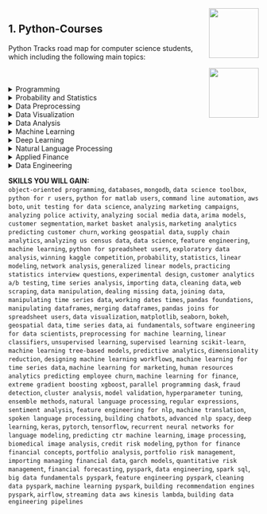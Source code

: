 <img align="right" width="100" height="100" src="https://github.com/cs-MohamedAyman/DataCamp-Tracks/blob/master/organizations-logos/datacamp.jpg">

## 1. Python-Courses
Python Tracks road map for computer science students, which including the following main topics:

<img align="right" width="100" height="100" src="https://github.com/cs-MohamedAyman/DataCamp-Tracks/blob/master/organizations-logos/python.jpg">
<br>
<br>

<details>
	<summary>Programming</summary>
	<table>
	<thead>
		<tr>
			<th width="40%">Course</th>
			<th width="60%">Chapter</th>
			<th>H</th>
			<th>Videos</th>
			<th>Exercises</th>
		</tr>
	</thead>
	<tbody>
			<tr>
				<td rowspan=4 align=center>
<a href="https://learn.datacamp.com/courses/intro-to-python-for-data-science">Introduction to Python</a><br>
				<td align="left">Python Basics</td>
				<td rowspan=4 align="center">4</td>
				<td rowspan=4 align="center">11</td>
				<td rowspan=4 align="center">57</td>
				</td>
			</tr>
			<tr>
				<td align="left">Python Lists</td>
			</tr>
			<tr>
				<td align="left">Functions and Packages</td>
			</tr>
			<tr>
				<td align="left">NumPy</td>
			</tr>
			<tr>
				<td rowspan=5 align=center>
<a href="https://learn.datacamp.com/courses/intermediate-python">Intermediate Python</a><br>
				<td align="left">Matplotlib</td>
				<td rowspan=5 align="center">4</td>
				<td rowspan=5 align="center">18</td>
				<td rowspan=5 align="center">87</td>
				</td>
			</tr>
			<tr>
				<td align="left">Dictionaries & Pandas</td>
			</tr>
			<tr>
				<td align="left">Logic, Control Flow and Filtering</td>
			</tr>
			<tr>
				<td align="left">Loops</td>
			</tr>
			<tr>
				<td align="left">Case Study: Hacker Statistics</td>
			</tr>
			<tr>
				<td rowspan=4 align=center>
<a href="https://learn.datacamp.com/courses/object-oriented-programming-in-python">Object-Oriented Programming in Python</a><br>
				<td align="left">OOP Fundamentals</td>
				<td rowspan=4 align="center">4</td>
				<td rowspan=4 align="center">13</td>
				<td rowspan=4 align="center">44</td>
				</td>
			</tr>
			<tr>
				<td align="left">Inheritance and Polymorphism</td>
			</tr>
			<tr>
				<td align="left">Integrating with Standard Python</td>
			</tr>
			<tr>
				<td align="left">Best Practices of Class Design</td>
			</tr>
			<tr>
				<td rowspan=4 align=center>
<a href="https://learn.datacamp.com/courses/writing-functions-in-python">Writing Functions in Python</a><br>
				<td align="left">Best Practices</td>
				<td rowspan=4 align="center">4</td>
				<td rowspan=4 align="center">15</td>
				<td rowspan=4 align="center">46</td>
				</td>
			</tr>
			<tr>
				<td align="left">Context Managers</td>
			</tr>
			<tr>
				<td align="left">Decorators</td>
			</tr>
			<tr>
				<td align="left">More on Decorators</td>
			</tr>
			<tr>
				<td rowspan=4 align=center>
<a href="https://learn.datacamp.com/courses/working-with-the-class-system-in-python">Working with the Class System in Python</a><br>
				<td align="left">Getting ready for object-oriented programming</td>
				<td rowspan=4 align="center">4</td>
				<td rowspan=4 align="center">14</td>
				<td rowspan=4 align="center">48</td>
				</td>
			</tr>
			<tr>
				<td align="left">Deep dive into classes and objects</td>
			</tr>
			<tr>
				<td align="left">Fancy classes, fancy objects</td>
			</tr>
			<tr>
				<td align="left">Inheritance, polymorphism and composition</td>
			</tr>
			<tr>
				<td rowspan=4 align=center>
<a href="https://learn.datacamp.com/courses/writing-efficient-python-code">Writing Efficient Python Code</a><br>
				<td align="left">Foundations for efficiencies</td>
				<td rowspan=4 align="center">4</td>
				<td rowspan=4 align="center">15</td>
				<td rowspan=4 align="center">53</td>
				</td>
			</tr>
			<tr>
				<td align="left">Timing and profiling code</td>
			</tr>
			<tr>
				<td align="left">Gaining efficiencies</td>
			</tr>
			<tr>
				<td align="left">Basic pandas optimizations</td>
			</tr>
			<tr>
				<td rowspan=4 align=center>
<a href="https://learn.datacamp.com/courses/practicing-coding-interview-questions-in-python">Practicing Coding Interview Questions in Python</a><br>
				<td align="left">Python Data Structures and String Manipulation</td>
				<td rowspan=4 align="center">4</td>
				<td rowspan=4 align="center">16</td>
				<td rowspan=4 align="center">61</td>
				</td>
			</tr>
			<tr>
				<td align="left">Iterable objects and representatives</td>
			</tr>
			<tr>
				<td align="left">Functions and lambda expressions</td>
			</tr>
			<tr>
				<td align="left">Python for scientific computing</td>
			</tr>
			<tr>
				<td rowspan=5 align=center>
<a href="https://learn.datacamp.com/courses/introduction-to-relational-databases-in-python">Introduction to Databases in Python</a><br>
				<td align="left">Basics of Relational Databases</td>
				<td rowspan=5 align="center">4</td>
				<td rowspan=5 align="center">20</td>
				<td rowspan=5 align="center">66</td>
				</td>
			</tr>
			<tr>
				<td align="left">Applying Filtering, Ordering and Grouping to Queries</td>
			</tr>
			<tr>
				<td align="left">Advanced SQLAlchemy Queries</td>
			</tr>
			<tr>
				<td align="left">Creating and Manipulating your own Databases</td>
			</tr>
			<tr>
				<td align="left">Putting it all together</td>
			</tr>
			<tr>
				<td rowspan=4 align=center>
<a href="https://learn.datacamp.com/courses/introduction-to-using-mongodb-for-data-science-with-python">Introduction to MongoDB in Python</a><br>
				<td align="left">Flexibly Structured Data</td>
				<td rowspan=4 align="center">4</td>
				<td rowspan=4 align="center">16</td>
				<td rowspan=4 align="center">60</td>
				</td>
			</tr>
			<tr>
				<td align="left">Working with Distinct Values and Sets</td>
			</tr>
			<tr>
				<td align="left">Get Only What You Need, and Fast</td>
			</tr>
			<tr>
				<td align="left">Aggregation Pipelines: Let the Server Do It For You</td>
			</tr>
			<tr>
				<td rowspan=3 align=center>
<a href="https://learn.datacamp.com/courses/python-data-science-toolbox-part-1">Python Data Science Toolbox (Part 1)</a><br>
				<td align="left">Writing your own functions</td>
				<td rowspan=3 align="center">3</td>
				<td rowspan=3 align="center">12</td>
				<td rowspan=3 align="center">46</td>
				</td>
			</tr>
			<tr>
				<td align="left">Default arguments, variable-length arguments and scope</td>
			</tr>
			<tr>
				<td align="left">Lambda functions and error-handling</td>
			</tr>
			<tr>
				<td rowspan=3 align=center>
<a href="https://learn.datacamp.com/courses/python-data-science-toolbox-part-2">Python Data Science Toolbox (Part 2)</a><br>
				<td align="left">Using iterators in PythonLand</td>
				<td rowspan=3 align="center">4</td>
				<td rowspan=3 align="center">12</td>
				<td rowspan=3 align="center">46</td>
				</td>
			</tr>
			<tr>
				<td align="left">List comprehensions and generators</td>
			</tr>
			<tr>
				<td align="left">Bringing it all together!</td>
			</tr>
			<tr>
				<td rowspan=5 align=center>
<a href="https://learn.datacamp.com/courses/data-types-for-data-science-in-python">Data Types for Data Science in Python</a><br>
				<td align="left">Fundamental data types</td>
				<td rowspan=5 align="center">4</td>
				<td rowspan=5 align="center">18</td>
				<td rowspan=5 align="center">58</td>
				</td>
			</tr>
			<tr>
				<td align="left">Dictionaries - the root of Python</td>
			</tr>
			<tr>
				<td align="left">Meet the collections module</td>
			</tr>
			<tr>
				<td align="left">Handling Dates and Times</td>
			</tr>
			<tr>
				<td align="left">Answering Data Science Questions</td>
			</tr>
			<tr>
				<td rowspan=5 align=center>
<a href="https://learn.datacamp.com/courses/python-for-r-users">Python for R Users</a><br>
				<td align="left">The Basics</td>
				<td rowspan=5 align="center">5</td>
				<td rowspan=5 align="center">15</td>
				<td rowspan=5 align="center">57</td>
				</td>
			</tr>
			<tr>
				<td align="left">Control flow, Loops, and Functions</td>
			</tr>
			<tr>
				<td align="left">Pandas</td>
			</tr>
			<tr>
				<td align="left">Plotting</td>
			</tr>
			<tr>
				<td align="left">Capstone</td>
			</tr>
			<tr>
				<td rowspan=4 align=center>
<a href="https://learn.datacamp.com/courses/python-for-matlab-users">Python for MATLAB Users</a><br>
				<td align="left">From MATLAB to Python</td>
				<td rowspan=4 align="center">4</td>
				<td rowspan=4 align="center">15</td>
				<td rowspan=4 align="center">51</td>
				</td>
			</tr>
			<tr>
				<td align="left">NumPy and Matplotlib</td>
			</tr>
			<tr>
				<td align="left">Dictionaries and pandas</td>
			</tr>
			<tr>
				<td align="left">Control Flow and Loops</td>
			</tr>
			<tr>
				<td rowspan=4 align=center>
<a href="https://learn.datacamp.com/courses/command-line-automation-in-python">Command Line Automation in Python</a><br>
				<td align="left">IPython shell commands</td>
				<td rowspan=4 align="center">4</td>
				<td rowspan=4 align="center">16</td>
				<td rowspan=4 align="center">51</td>
				</td>
			</tr>
			<tr>
				<td align="left">Shell commands with subprocess</td>
			</tr>
			<tr>
				<td align="left">Walking the file system</td>
			</tr>
			<tr>
				<td align="left">Command line functions</td>
			</tr>
			<tr>
				<td rowspan=4 align=center>
<a href="https://learn.datacamp.com/courses/introduction-to-aws-boto-in-python">Introduction to AWS Boto in Python</a><br>
				<td align="left">Putting Files in the Cloud!</td>
				<td rowspan=4 align="center">4</td>
				<td rowspan=4 align="center">15</td>
				<td rowspan=4 align="center">54</td>
				</td>
			</tr>
			<tr>
				<td align="left">Sharing Files Securely.</td>
			</tr>
			<tr>
				<td align="left">Reporting and Notifying!</td>
			</tr>
			<tr>
				<td align="left">Pattern Rekognition</td>
			</tr>
			<tr>
				<td rowspan=4 align=center>
<a href="https://learn.datacamp.com/courses/unit-testing-for-data-science-in-python">Unit Testing for Data Science in Python</a><br>
				<td align="left">Unit testing basics</td>
				<td rowspan=4 align="center">4</td>
				<td rowspan=4 align="center">17</td>
				<td rowspan=4 align="center">55</td>
				</td>
			</tr>
			<tr>
				<td align="left">Intermediate unit testing</td>
			</tr>
			<tr>
				<td align="left">Test Organization and Execution</td>
			</tr>
			<tr>
				<td align="left">Testing Models, Plots and Much More</td>
			</tr>
	</tbody>
	</table>
</details>
<details>
	<summary>Probability and Statistics</summary>
	<table>
	<thead>
		<tr>
			<th width="40%">Course</th>
			<th width="60%">Chapter</th>
			<th>H</th>
			<th>Videos</th>
			<th>Exercises</th>
		</tr>
	</thead>
	<tbody>
			<tr>
				<td rowspan=4 align=center>
<a href="https://learn.datacamp.com/courses/foundations-of-probability-in-python">Foundations of Probability in Python</a><br>
				<td align="left">Let's start flipping coins</td>
				<td rowspan=4 align="center">5</td>
				<td rowspan=4 align="center">16</td>
				<td rowspan=4 align="center">61</td>
				</td>
			</tr>
			<tr>
				<td align="left">Calculate some probabilities</td>
			</tr>
			<tr>
				<td align="left">Important probability distributions</td>
			</tr>
			<tr>
				<td align="left">Probability meets statistics</td>
			</tr>
			<tr>
				<td rowspan=4 align=center>
<a href="https://learn.datacamp.com/courses/introduction-to-statistics-in-python">Introduction to Statistics in Python</a><br>
				<td align="left">Summary Statistics</td>
				<td rowspan=4 align="center">4</td>
				<td rowspan=4 align="center">15</td>
				<td rowspan=4 align="center">54</td>
				</td>
			</tr>
			<tr>
				<td align="left">Random Numbers and Probability</td>
			</tr>
			<tr>
				<td align="left">More Distributions and the Central Limit Theorem</td>
			</tr>
			<tr>
				<td align="left">Correlation and Experimental Design</td>
			</tr>
			<tr>
				<td rowspan=4 align=center>
<a href="https://learn.datacamp.com/courses/statistical-simulation-in-python">Statistical Simulation in Python</a><br>
				<td align="left">Basics of randomness & simulation</td>
				<td rowspan=4 align="center">4</td>
				<td rowspan=4 align="center">16</td>
				<td rowspan=4 align="center">58</td>
				</td>
			</tr>
			<tr>
				<td align="left">Probability & data generation process</td>
			</tr>
			<tr>
				<td align="left">Resampling methods</td>
			</tr>
			<tr>
				<td align="left">Advanced Applications of Simulation</td>
			</tr>
			<tr>
				<td rowspan=4 align=center>
<a href="https://learn.datacamp.com/courses/statistical-thinking-in-python-part-1">Statistical Thinking in Python (Part 1)</a><br>
				<td align="left">Graphical exploratory data analysis</td>
				<td rowspan=4 align="center">3</td>
				<td rowspan=4 align="center">18</td>
				<td rowspan=4 align="center">61</td>
				</td>
			</tr>
			<tr>
				<td align="left">Quantitative exploratory data analysis</td>
			</tr>
			<tr>
				<td align="left">Thinking probabilistically-- Discrete variables</td>
			</tr>
			<tr>
				<td align="left">Thinking probabilistically-- Continuous variables</td>
			</tr>
			<tr>
				<td rowspan=5 align=center>
<a href="https://learn.datacamp.com/courses/statistical-thinking-in-python-part-2">Statistical Thinking in Python (Part 2)</a><br>
				<td align="left">Parameter estimation by optimization</td>
				<td rowspan=5 align="center">4</td>
				<td rowspan=5 align="center">15</td>
				<td rowspan=5 align="center">66</td>
				</td>
			</tr>
			<tr>
				<td align="left">Bootstrap confidence intervals</td>
			</tr>
			<tr>
				<td align="left">Introduction to hypothesis testing</td>
			</tr>
			<tr>
				<td align="left">Hypothesis test examples</td>
			</tr>
			<tr>
				<td align="left">Putting it all together: a case study</td>
			</tr>
			<tr>
				<td rowspan=4 align=center>
<a href="https://learn.datacamp.com/courses/introduction-to-linear-modeling-in-python">Introduction to Linear Modeling in Python</a><br>
				<td align="left">Exploring Linear Trends</td>
				<td rowspan=4 align="center">4</td>
				<td rowspan=4 align="center">16</td>
				<td rowspan=4 align="center">59</td>
				</td>
			</tr>
			<tr>
				<td align="left">Building Linear Models</td>
			</tr>
			<tr>
				<td align="left">Making Model Predictions</td>
			</tr>
			<tr>
				<td align="left">Estimating Model Parameters</td>
			</tr>
			<tr>
				<td rowspan=4 align=center>
<a href="https://learn.datacamp.com/courses/introduction-to-network-analysis-in-python">Introduction to Network Analysis in Python</a><br>
				<td align="left">Introduction to networks</td>
				<td rowspan=4 align="center">4</td>
				<td rowspan=4 align="center">14</td>
				<td rowspan=4 align="center">50</td>
				</td>
			</tr>
			<tr>
				<td align="left">Important nodes</td>
			</tr>
			<tr>
				<td align="left">Structures</td>
			</tr>
			<tr>
				<td align="left">Bringing it all together</td>
			</tr>
			<tr>
				<td rowspan=4 align=center>
<a href="https://learn.datacamp.com/courses/intermediate-network-analysis-in-python">Intermediate Network Analysis in Python</a><br>
				<td align="left">Bipartite graphs & product recommendation systems</td>
				<td rowspan=4 align="center">4</td>
				<td rowspan=4 align="center">13</td>
				<td rowspan=4 align="center">46</td>
				</td>
			</tr>
			<tr>
				<td align="left">Graph projections</td>
			</tr>
			<tr>
				<td align="left">Comparing graphs & time-dynamic graphs</td>
			</tr>
			<tr>
				<td align="left">Tying it up!</td>
			</tr>
			<tr>
				<td rowspan=4 align=center>
<a href="https://learn.datacamp.com/courses/generalized-linear-models-in-python">Generalized Linear Models in Python</a><br>
				<td align="left">Introduction to GLMs</td>
				<td rowspan=4 align="center">5</td>
				<td rowspan=4 align="center">16</td>
				<td rowspan=4 align="center">59</td>
				</td>
			</tr>
			<tr>
				<td align="left">Modeling Binary Data</td>
			</tr>
			<tr>
				<td align="left">Modeling Count Data</td>
			</tr>
			<tr>
				<td align="left">Multivariable Logistic Regression</td>
			</tr>
			<tr>
				<td rowspan=4 align=center>
<a href="https://learn.datacamp.com/courses/practicing-statistics-interview-questions-in-python">Practicing Statistics Interview Questions in Python</a><br>
				<td align="left">Probability and Sampling Distributions</td>
				<td rowspan=4 align="center">4</td>
				<td rowspan=4 align="center">15</td>
				<td rowspan=4 align="center">46</td>
				</td>
			</tr>
			<tr>
				<td align="left">Exploratory Data Analysis</td>
			</tr>
			<tr>
				<td align="left">Statistical Experiments and Significance Testing</td>
			</tr>
			<tr>
				<td align="left">Regression and Classification</td>
			</tr>
			<tr>
				<td rowspan=4 align=center>
<a href="https://learn.datacamp.com/courses/experimental-design-in-python">Experimental Design in Python</a><br>
				<td align="left">The Basics of Statistical Hypothesis Testing</td>
				<td rowspan=4 align="center">4</td>
				<td rowspan=4 align="center">16</td>
				<td rowspan=4 align="center">53</td>
				</td>
			</tr>
			<tr>
				<td align="left">Design Considerations in Experimental Design</td>
			</tr>
			<tr>
				<td align="left">Sample size, Power analysis, and Effect size</td>
			</tr>
			<tr>
				<td align="left">Testing Normality: Parametric and Non-parametric Tests</td>
			</tr>
			<tr>
				<td rowspan=5 align=center>
<a href="https://learn.datacamp.com/courses/case-studies-in-statistical-thinking">Case Studies in Statistical Thinking</a><br>
				<td align="left">Fish sleep and bacteria growth: A review of Statistical Thinking I and II</td>
				<td rowspan=5 align="center">4</td>
				<td rowspan=5 align="center">16</td>
				<td rowspan=5 align="center">61</td>
				</td>
			</tr>
			<tr>
				<td align="left">Analysis of results of the 2015 FINA World Swimming Championships</td>
			</tr>
			<tr>
				<td align="left">The "Current Controversy" of the 2013 World Championships</td>
			</tr>
			<tr>
				<td align="left">Statistical seismology and the Parkfield region</td>
			</tr>
			<tr>
				<td align="left">Earthquakes and oil mining in Oklahoma</td>
			</tr>
			<tr>
				<td rowspan=4 align=center>
<a href="https://learn.datacamp.com/courses/customer-analytics-and-ab-testing-in-python">Customer Analytics and A/B Testing in Python</a><br>
				<td align="left">Key Performance Indicators: Measuring Business Success</td>
				<td rowspan=4 align="center">4</td>
				<td rowspan=4 align="center">16</td>
				<td rowspan=4 align="center">49</td>
				</td>
			</tr>
			<tr>
				<td align="left">Exploring and Visualizing Customer Behavior</td>
			</tr>
			<tr>
				<td align="left">The Design and Application of A/B Testing</td>
			</tr>
			<tr>
				<td align="left">Analyzing A/B Testing Results</td>
			</tr>
			<tr>
				<td rowspan=5 align=center>
<a href="https://learn.datacamp.com/courses/time-series-analysis-in-python">Time Series Analysis in Python</a><br>
				<td align="left">Correlation and Autocorrelation</td>
				<td rowspan=5 align="center">4</td>
				<td rowspan=5 align="center">17</td>
				<td rowspan=5 align="center">59</td>
				</td>
			</tr>
			<tr>
				<td align="left">Some Simple Time Series</td>
			</tr>
			<tr>
				<td align="left">Autoregressive (AR) Models</td>
			</tr>
			<tr>
				<td align="left">Moving Average (MA) and ARMA Models</td>
			</tr>
			<tr>
				<td align="left">Putting It All Together</td>
			</tr>
	</tbody>
	</table>
</details>
<details>
	<summary>Data Preprocessing</summary>
	<table>
	<thead>
		<tr>
			<th width="40%">Course</th>
			<th width="60%">Chapter</th>
			<th>H</th>
			<th>Videos</th>
			<th>Exercises</th>
		</tr>
	</thead>
	<tbody>
			<tr>
				<td rowspan=3 align=center>
<a href="https://learn.datacamp.com/courses/introduction-to-importing-data-in-python">Introduction to Importing Data in Python</a><br>
				<td align="left">Introduction and flat files</td>
				<td rowspan=3 align="center">3</td>
				<td rowspan=3 align="center">15</td>
				<td rowspan=3 align="center">54</td>
				</td>
			</tr>
			<tr>
				<td align="left">Importing data from other file types</td>
			</tr>
			<tr>
				<td align="left">Working with relational databases in Python</td>
			</tr>
			<tr>
				<td rowspan=3 align=center>
<a href="https://learn.datacamp.com/courses/intermediate-importing-data-in-python">Intermediate Importing Data in Python</a><br>
				<td align="left">Importing data from the Internet</td>
				<td rowspan=3 align="center">2</td>
				<td rowspan=3 align="center">7</td>
				<td rowspan=3 align="center">29</td>
				</td>
			</tr>
			<tr>
				<td align="left">Interacting with APIs to import data from the web</td>
			</tr>
			<tr>
				<td align="left">Diving deep into the Twitter API</td>
			</tr>
			<tr>
				<td rowspan=4 align=center>
<a href="https://learn.datacamp.com/courses/streamlined-data-ingestion-with-pandas">Streamlined Data Ingestion with pandas</a><br>
				<td align="left">Importing Data from Flat Files</td>
				<td rowspan=4 align="center">4</td>
				<td rowspan=4 align="center">16</td>
				<td rowspan=4 align="center">53</td>
				</td>
			</tr>
			<tr>
				<td align="left">Importing Data From Excel Files</td>
			</tr>
			<tr>
				<td align="left">Importing Data from Databases</td>
			</tr>
			<tr>
				<td align="left">Importing JSON Data and Working with APIs</td>
			</tr>
			<tr>
				<td rowspan=4 align=center>
<a href="https://learn.datacamp.com/courses/cleaning-data-in-python">Cleaning Data in Python</a><br>
				<td align="left">Common data problems</td>
				<td rowspan=4 align="center">4</td>
				<td rowspan=4 align="center">13</td>
				<td rowspan=4 align="center">44</td>
				</td>
			</tr>
			<tr>
				<td align="left">Text and categorical data problems</td>
			</tr>
			<tr>
				<td align="left">Advanced data problems</td>
			</tr>
			<tr>
				<td align="left">Record linkage</td>
			</tr>
			<tr>
				<td rowspan=4 align=center>
<a href="https://learn.datacamp.com/courses/web-scraping-with-python">Web Scraping in Python</a><br>
				<td align="left">Introduction to HTML</td>
				<td rowspan=4 align="center">4</td>
				<td rowspan=4 align="center">17</td>
				<td rowspan=4 align="center">56</td>
				</td>
			</tr>
			<tr>
				<td align="left">XPaths and Selectors</td>
			</tr>
			<tr>
				<td align="left">CSS Locators, Chaining, and Responses</td>
			</tr>
			<tr>
				<td align="left">Spiders</td>
			</tr>
			<tr>
				<td rowspan=4 align=center>
<a href="https://learn.datacamp.com/courses/data-manipulation-with-pandas">Data Manipulation with pandas</a><br>
				<td align="left">Transforming Data</td>
				<td rowspan=4 align="center">4</td>
				<td rowspan=4 align="center">15</td>
				<td rowspan=4 align="center">56</td>
				</td>
			</tr>
			<tr>
				<td align="left">Aggregating Data</td>
			</tr>
			<tr>
				<td align="left">Slicing and Indexing</td>
			</tr>
			<tr>
				<td align="left">Creating and Visualizing DataFrames</td>
			</tr>
			<tr>
				<td rowspan=4 align=center>
<a href="https://learn.datacamp.com/courses/dealing-with-missing-data-in-python">Dealing with Missing Data in Python</a><br>
				<td align="left">The Problem With Missing Data</td>
				<td rowspan=4 align="center">4</td>
				<td rowspan=4 align="center">14</td>
				<td rowspan=4 align="center">46</td>
				</td>
			</tr>
			<tr>
				<td align="left">Does Missingness Have A Pattern?</td>
			</tr>
			<tr>
				<td align="left">Imputation Techniques</td>
			</tr>
			<tr>
				<td align="left">Advanced Imputation Techniques</td>
			</tr>
			<tr>
				<td rowspan=4 align=center>
<a href="https://learn.datacamp.com/courses/joining-data-with-pandas">Joining Data with pandas</a><br>
				<td align="left">Data Merging Basics</td>
				<td rowspan=4 align="center">4</td>
				<td rowspan=4 align="center">15</td>
				<td rowspan=4 align="center">52</td>
				</td>
			</tr>
			<tr>
				<td align="left">Merging Tables With Different Join Types</td>
			</tr>
			<tr>
				<td align="left">Advanced Merging and Concatenating</td>
			</tr>
			<tr>
				<td align="left">Merging Ordered and Time-Series Data</td>
			</tr>
			<tr>
				<td rowspan=4 align=center>
<a href="https://learn.datacamp.com/courses/manipulating-time-series-data-in-python">Manipulating Time Series Data in Python</a><br>
				<td align="left">Working with Time Series in Pandas</td>
				<td rowspan=4 align="center">4</td>
				<td rowspan=4 align="center">16</td>
				<td rowspan=4 align="center">55</td>
				</td>
			</tr>
			<tr>
				<td align="left">Basic Time Series Metrics & Resampling</td>
			</tr>
			<tr>
				<td align="left">Window Functions: Rolling & Expanding Metrics</td>
			</tr>
			<tr>
				<td align="left">Putting it all together: Building a value-weighted index</td>
			</tr>
			<tr>
				<td rowspan=4 align=center>
<a href="https://learn.datacamp.com/courses/working-with-dates-and-times-in-python">Working with Dates and Times in Python</a><br>
				<td align="left">Dates and Calendars</td>
				<td rowspan=4 align="center">4</td>
				<td rowspan=4 align="center">14</td>
				<td rowspan=4 align="center">48</td>
				</td>
			</tr>
			<tr>
				<td align="left">Combining Dates and Times</td>
			</tr>
			<tr>
				<td align="left">Time Zones and Daylight Saving</td>
			</tr>
			<tr>
				<td align="left">Easy and Powerful: Dates and Times in Pandas</td>
			</tr>
			<tr>
				<td rowspan=4 align=center>
<a href="https://learn.datacamp.com/courses/writing-efficient-code-with-pandas">Writing Efficient Code with pandas</a><br>
				<td align="left">Selecting columns and rows efficiently</td>
				<td rowspan=4 align="center">4</td>
				<td rowspan=4 align="center">14</td>
				<td rowspan=4 align="center">45</td>
				</td>
			</tr>
			<tr>
				<td align="left">Replacing values in a DataFrame</td>
			</tr>
			<tr>
				<td align="left">Efficient iterating</td>
			</tr>
			<tr>
				<td align="left">Data manipulation using .groupby()</td>
			</tr>
			<tr>
				<td rowspan=4 align=center>
<a href="https://learn.datacamp.com/courses/pandas-foundations">pandas Foundations</a><br>
				<td align="left">Data ingestion & inspection</td>
				<td rowspan=4 align="center">4</td>
				<td rowspan=4 align="center">15</td>
				<td rowspan=4 align="center">62</td>
				</td>
			</tr>
			<tr>
				<td align="left">Exploratory data analysis</td>
			</tr>
			<tr>
				<td align="left">Time series in pandas</td>
			</tr>
			<tr>
				<td align="left">Case Study - Sunlight in Austin</td>
			</tr>
			<tr>
				<td rowspan=5 align=center>
<a href="https://learn.datacamp.com/courses/manipulating-dataframes-with-pandas">Manipulating DataFrames with pandas</a><br>
				<td align="left">Extracting and transforming data</td>
				<td rowspan=5 align="center">4</td>
				<td rowspan=5 align="center">19</td>
				<td rowspan=5 align="center">75</td>
				</td>
			</tr>
			<tr>
				<td align="left">Advanced indexing</td>
			</tr>
			<tr>
				<td align="left">Rearranging and reshaping data</td>
			</tr>
			<tr>
				<td align="left">Grouping data</td>
			</tr>
			<tr>
				<td align="left">Bringing it all together</td>
			</tr>
			<tr>
				<td rowspan=4 align=center>
<a href="https://learn.datacamp.com/courses/merging-dataframes-with-pandas">Merging DataFrames with pandas</a><br>
				<td align="left">Preparing data</td>
				<td rowspan=4 align="center">4</td>
				<td rowspan=4 align="center">14</td>
				<td rowspan=4 align="center">56</td>
				</td>
			</tr>
			<tr>
				<td align="left">Concatenating data</td>
			</tr>
			<tr>
				<td align="left">Merging data</td>
			</tr>
			<tr>
				<td align="left">Case Study - Summer Olympics</td>
			</tr>
			<tr>
				<td rowspan=4 align=center>
<a href="https://learn.datacamp.com/courses/pandas-joins-for-spreadsheet-users">Pandas Joins for Spreadsheet Users</a><br>
				<td align="left">Introduction to joining data</td>
				<td rowspan=4 align="center">4</td>
				<td rowspan=4 align="center">12</td>
				<td rowspan=4 align="center">44</td>
				</td>
			</tr>
			<tr>
				<td align="left">VLOOKUP-style joins</td>
			</tr>
			<tr>
				<td align="left">One-to-many joins</td>
			</tr>
			<tr>
				<td align="left">Advanced joins</td>
			</tr>
	</tbody>
	</table>
</details>
<details>
	<summary>Data Visualization</summary>
	<table>
	<thead>
		<tr>
			<th width="40%">Course</th>
			<th width="60%">Chapter</th>
			<th>H</th>
			<th>Videos</th>
			<th>Exercises</th>
		</tr>
	</thead>
	<tbody>
			<tr>
				<td rowspan=4 align=center>
<a href="https://learn.datacamp.com/courses/introduction-to-data-visualization-in-python">Introduction to Data Visualization in Python</a><br>
				<td align="left">Customizing plots</td>
				<td rowspan=4 align="center">4</td>
				<td rowspan=4 align="center">14</td>
				<td rowspan=4 align="center">58</td>
				</td>
			</tr>
			<tr>
				<td align="left">Plotting 2D arrays</td>
			</tr>
			<tr>
				<td align="left">Statistical plots with Seaborn</td>
			</tr>
			<tr>
				<td align="left">Analyzing time series and images</td>
			</tr>
			<tr>
				<td rowspan=4 align=center>
<a href="https://learn.datacamp.com/courses/introduction-to-data-visualization-with-matplotlib">Introduction to Data Visualization with Matplotlib</a><br>
				<td align="left">Introduction to Matplotlib</td>
				<td rowspan=4 align="center">4</td>
				<td rowspan=4 align="center">14</td>
				<td rowspan=4 align="center">44</td>
				</td>
			</tr>
			<tr>
				<td align="left">Plotting time-series</td>
			</tr>
			<tr>
				<td align="left">Quantitative comparisons and statistical visualizations</td>
			</tr>
			<tr>
				<td align="left">Sharing visualizations with others</td>
			</tr>
			<tr>
				<td rowspan=4 align=center>
<a href="https://learn.datacamp.com/courses/introduction-to-data-visualization-with-seaborn">Introduction to Data Visualization with Seaborn</a><br>
				<td align="left">Introduction to Seaborn</td>
				<td rowspan=4 align="center">4</td>
				<td rowspan=4 align="center">14</td>
				<td rowspan=4 align="center">44</td>
				</td>
			</tr>
			<tr>
				<td align="left">Visualizing Two Quantitative Variables</td>
			</tr>
			<tr>
				<td align="left">Visualizing a Categorical and a Quantitative Variable</td>
			</tr>
			<tr>
				<td align="left">Customizing Seaborn Plots</td>
			</tr>
			<tr>
				<td rowspan=4 align=center>
<a href="https://learn.datacamp.com/courses/intermediate-data-visualization-with-seaborn">Intermediate Data Visualization with Seaborn</a><br>
				<td align="left">Seaborn Introduction</td>
				<td rowspan=4 align="center">4</td>
				<td rowspan=4 align="center">13</td>
				<td rowspan=4 align="center">50</td>
				</td>
			</tr>
			<tr>
				<td align="left">Customizing Seaborn Plots</td>
			</tr>
			<tr>
				<td align="left">Additional Plot Types</td>
			</tr>
			<tr>
				<td align="left">Creating Plots on Data Aware Grids</td>
			</tr>
			<tr>
				<td rowspan=4 align=center>
<a href="https://learn.datacamp.com/courses/improving-your-data-visualizations-in-python">Improving Your Data Visualizations in Python</a><br>
				<td align="left">Highlighting your data</td>
				<td rowspan=4 align="center">4</td>
				<td rowspan=4 align="center">15</td>
				<td rowspan=4 align="center">54</td>
				</td>
			</tr>
			<tr>
				<td align="left">Using color in your visualizations</td>
			</tr>
			<tr>
				<td align="left">Showing uncertainty</td>
			</tr>
			<tr>
				<td align="left">Visualization in the data science workflow</td>
			</tr>
			<tr>
				<td rowspan=4 align=center>
<a href="https://learn.datacamp.com/courses/interactive-data-visualization-with-bokeh">Interactive Data Visualization with Bokeh</a><br>
				<td align="left">Basic plotting with Bokeh</td>
				<td rowspan=4 align="center">4</td>
				<td rowspan=4 align="center">17</td>
				<td rowspan=4 align="center">63</td>
				</td>
			</tr>
			<tr>
				<td align="left">Layouts, Interactions, and Annotations</td>
			</tr>
			<tr>
				<td align="left">Building interactive apps with Bokeh</td>
			</tr>
			<tr>
				<td align="left">Putting It All Together! A Case Study</td>
			</tr>
			<tr>
				<td rowspan=4 align=center>
<a href="https://learn.datacamp.com/courses/visualizing-geospatial-data-in-python">Visualizing Geospatial Data in Python</a><br>
				<td align="left">Building 2-layer maps : combining polygons and scatterplots</td>
				<td rowspan=4 align="center">4</td>
				<td rowspan=4 align="center">14</td>
				<td rowspan=4 align="center">51</td>
				</td>
			</tr>
			<tr>
				<td align="left">Creating and joining GeoDataFrames</td>
			</tr>
			<tr>
				<td align="left">GeoSeries and folium</td>
			</tr>
			<tr>
				<td align="left">Creating a choropleth building permit density in Nashville</td>
			</tr>
			<tr>
				<td rowspan=5 align=center>
<a href="https://learn.datacamp.com/courses/visualizing-time-series-data-in-python">Visualizing Time Series Data in Python</a><br>
				<td align="left">Introduction</td>
				<td rowspan=5 align="center">4</td>
				<td rowspan=5 align="center">17</td>
				<td rowspan=5 align="center">59</td>
				</td>
			</tr>
			<tr>
				<td align="left">Summary Statistics and Diagnostics</td>
			</tr>
			<tr>
				<td align="left">Seasonality, Trend and Noise</td>
			</tr>
			<tr>
				<td align="left">Work with Multiple Time Series</td>
			</tr>
			<tr>
				<td align="left">Case Study</td>
			</tr>
	</tbody>
	</table>
</details>
<details>
	<summary>Data Analysis</summary>
	<table>
	<thead>
		<tr>
			<th width="40%">Course</th>
			<th width="60%">Chapter</th>
			<th>H</th>
			<th>Videos</th>
			<th>Exercises</th>
		</tr>
	</thead>
	<tbody>
			<tr>
				<td rowspan=4 align=center>
<a href="https://learn.datacamp.com/courses/analyzing-marketing-campaigns-with-pandas">Analyzing Marketing Campaigns with pandas</a><br>
				<td align="left">Pandas</td>
				<td rowspan=4 align="center">4</td>
				<td rowspan=4 align="center">14</td>
				<td rowspan=4 align="center">53</td>
				</td>
			</tr>
			<tr>
				<td align="left">Exploratory Analysis & Summary Statistics</td>
			</tr>
			<tr>
				<td align="left">Conversion Attribution</td>
			</tr>
			<tr>
				<td align="left">Personalization A/B Test</td>
			</tr>
			<tr>
				<td rowspan=4 align=center>
<a href="https://learn.datacamp.com/courses/analyzing-police-activity-with-pandas">Analyzing Police Activity with pandas</a><br>
				<td align="left">Preparing the data for analysis</td>
				<td rowspan=4 align="center">4</td>
				<td rowspan=4 align="center">16</td>
				<td rowspan=4 align="center">50</td>
				</td>
			</tr>
			<tr>
				<td align="left">Exploring the relationship between gender and policing</td>
			</tr>
			<tr>
				<td align="left">Visual exploratory data analysis</td>
			</tr>
			<tr>
				<td align="left">Analyzing the effect of weather on policing</td>
			</tr>
			<tr>
				<td rowspan=4 align=center>
<a href="https://learn.datacamp.com/courses/analyzing-social-media-data-in-python">Analyzing Social Media Data in Python</a><br>
				<td align="left">Basics of Analyzing Twitter Data</td>
				<td rowspan=4 align="center">4</td>
				<td rowspan=4 align="center">14</td>
				<td rowspan=4 align="center">51</td>
				</td>
			</tr>
			<tr>
				<td align="left">Processing Twitter text</td>
			</tr>
			<tr>
				<td align="left">Twitter Networks</td>
			</tr>
			<tr>
				<td align="left">Putting Twitter data on the map</td>
			</tr>
			<tr>
				<td rowspan=4 align=center>
<a href="https://learn.datacamp.com/courses/arima-models-in-python">ARIMA Models in Python</a><br>
				<td align="left">ARMA Models</td>
				<td rowspan=4 align="center">4</td>
				<td rowspan=4 align="center">15</td>
				<td rowspan=4 align="center">57</td>
				</td>
			</tr>
			<tr>
				<td align="left">Fitting the Future</td>
			</tr>
			<tr>
				<td align="left">The Best of the Best Models</td>
			</tr>
			<tr>
				<td align="left">Seasonal ARIMA Models</td>
			</tr>
			<tr>
				<td rowspan=4 align=center>
<a href="https://learn.datacamp.com/courses/customer-segmentation-in-python">Customer Segmentation in Python</a><br>
				<td align="left">Cohort Analysis</td>
				<td rowspan=4 align="center">4</td>
				<td rowspan=4 align="center">17</td>
				<td rowspan=4 align="center">55</td>
				</td>
			</tr>
			<tr>
				<td align="left">Recency, Frequency, Monetary Value analysis</td>
			</tr>
			<tr>
				<td align="left">Data pre-processing for clustering</td>
			</tr>
			<tr>
				<td align="left">Customer Segmentation with K-means</td>
			</tr>
			<tr>
				<td rowspan=4 align=center>
<a href="https://learn.datacamp.com/courses/market-basket-analysis-in-python">Market Basket Analysis in Python</a><br>
				<td align="left">Introduction to Market Basket Analysis</td>
				<td rowspan=4 align="center">4</td>
				<td rowspan=4 align="center">15</td>
				<td rowspan=4 align="center">52</td>
				</td>
			</tr>
			<tr>
				<td align="left">Association Rules</td>
			</tr>
			<tr>
				<td align="left">Aggregation and Pruning</td>
			</tr>
			<tr>
				<td align="left">Visualizing Rules</td>
			</tr>
			<tr>
				<td rowspan=4 align=center>
<a href="https://learn.datacamp.com/courses/marketing-analytics-predicting-customer-churn-in-python">Marketing Analytics: Predicting Customer Churn in Python</a><br>
				<td align="left">Exploratory Data Analysis</td>
				<td rowspan=4 align="center">4</td>
				<td rowspan=4 align="center">13</td>
				<td rowspan=4 align="center">45</td>
				</td>
			</tr>
			<tr>
				<td align="left">Preprocessing for Churn Modeling</td>
			</tr>
			<tr>
				<td align="left">Churn Prediction</td>
			</tr>
			<tr>
				<td align="left">Model Tuning</td>
			</tr>
			<tr>
				<td rowspan=4 align=center>
<a href="https://learn.datacamp.com/courses/working-with-geospatial-data-in-python">Working with Geospatial Data in Python</a><br>
				<td align="left">Introduction to geospatial vector data</td>
				<td rowspan=4 align="center">4</td>
				<td rowspan=4 align="center">16</td>
				<td rowspan=4 align="center">53</td>
				</td>
			</tr>
			<tr>
				<td align="left">Spatial relationships</td>
			</tr>
			<tr>
				<td align="left">Projecting and transforming geometries</td>
			</tr>
			<tr>
				<td align="left">Putting it all together - Artisanal mining sites case study</td>
			</tr>
			<tr>
				<td rowspan=4 align=center>
<a href="https://learn.datacamp.com/courses/supply-chain-analytics-in-python">Supply Chain Analytics in Python</a><br>
				<td align="left">Basics of supply chain optimization and PuLP</td>
				<td rowspan=4 align="center">4</td>
				<td rowspan=4 align="center">16</td>
				<td rowspan=4 align="center">48</td>
				</td>
			</tr>
			<tr>
				<td align="left">Modeling in PuLP</td>
			</tr>
			<tr>
				<td align="left">Solve and evaluate model</td>
			</tr>
			<tr>
				<td align="left">Sensitivity and simulation testing of model</td>
			</tr>
			<tr>
				<td rowspan=4 align=center>
<a href="https://learn.datacamp.com/courses/intermediate-predictive-analytics-in-python">Intermediate Predictive Analytics in Python</a><br>
				<td align="left">Crucial base table concepts</td>
				<td rowspan=4 align="center">4</td>
				<td rowspan=4 align="center">15</td>
				<td rowspan=4 align="center">56</td>
				</td>
			</tr>
			<tr>
				<td align="left">Creating variables</td>
			</tr>
			<tr>
				<td align="left">Data preparation</td>
			</tr>
			<tr>
				<td align="left">Advanced base table concepts</td>
			</tr>
			<tr>
				<td rowspan=4 align=center>
<a href="https://learn.datacamp.com/courses/analyzing-us-census-data-in-python">Analyzing US Census Data in Python</a><br>
				<td align="left">Decennial Census of Population and Housing</td>
				<td rowspan=4 align="center">5</td>
				<td rowspan=4 align="center">16</td>
				<td rowspan=4 align="center">57</td>
				</td>
			</tr>
			<tr>
				<td align="left">American Community Survey</td>
			</tr>
			<tr>
				<td align="left">Measuring Segregation</td>
			</tr>
			<tr>
				<td align="left">Exploring Census Topics</td>
			</tr>
			<tr>
				<td rowspan=4 align=center>
<a href="https://learn.datacamp.com/courses/introduction-to-data-science-in-python">Introduction to Data Science in Python</a><br>
				<td align="left">Getting Started in Python</td>
				<td rowspan=4 align="center">4</td>
				<td rowspan=4 align="center">13</td>
				<td rowspan=4 align="center">44</td>
				</td>
			</tr>
			<tr>
				<td align="left">Loading Data in pandas</td>
			</tr>
			<tr>
				<td align="left">Plotting Data with matplotlib</td>
			</tr>
			<tr>
				<td align="left">Different Types of Plots</td>
			</tr>
			<tr>
				<td rowspan=4 align=center>
<a href="https://learn.datacamp.com/courses/feature-engineering-for-machine-learning-in-python">Feature Engineering for Machine Learning in Python</a><br>
				<td align="left">Creating Features</td>
				<td rowspan=4 align="center">4</td>
				<td rowspan=4 align="center">16</td>
				<td rowspan=4 align="center">53</td>
				</td>
			</tr>
			<tr>
				<td align="left">Dealing with Messy Data</td>
			</tr>
			<tr>
				<td align="left">Conforming to Statistical Assumptions</td>
			</tr>
			<tr>
				<td align="left">Dealing with Text Data</td>
			</tr>
			<tr>
				<td rowspan=4 align=center>
<a href="https://learn.datacamp.com/courses/creating-robust-workflows-in-python">Creating Robust Workflows in Python</a><br>
				<td align="left">Python Programming Principles</td>
				<td rowspan=4 align="center">4</td>
				<td rowspan=4 align="center">16</td>
				<td rowspan=4 align="center">47</td>
				</td>
			</tr>
			<tr>
				<td align="left">Documentation and Tests</td>
			</tr>
			<tr>
				<td align="left">Shell superpowers</td>
			</tr>
			<tr>
				<td align="left">Projects, pipelines, and parallelism</td>
			</tr>
			<tr>
				<td rowspan=4 align=center>
<a href="https://learn.datacamp.com/courses/python-for-spreadsheet-users">Python for Spreadsheet Users</a><br>
				<td align="left">Diving In</td>
				<td rowspan=4 align="center">4</td>
				<td rowspan=4 align="center">13</td>
				<td rowspan=4 align="center">48</td>
				</td>
			</tr>
			<tr>
				<td align="left">Pivoting in Python</td>
			</tr>
			<tr>
				<td align="left">Working with Multiple Sheets</td>
			</tr>
			<tr>
				<td align="left">Plotting Data</td>
			</tr>
			<tr>
				<td rowspan=4 align=center>
<a href="https://learn.datacamp.com/courses/exploratory-data-analysis-in-python">Exploratory Data Analysis in Python</a><br>
				<td align="left">Read, clean, and validate</td>
				<td rowspan=4 align="center">4</td>
				<td rowspan=4 align="center">16</td>
				<td rowspan=4 align="center">52</td>
				</td>
			</tr>
			<tr>
				<td align="left">Distributions</td>
			</tr>
			<tr>
				<td align="left">Relationships</td>
			</tr>
			<tr>
				<td align="left">Multivariate Thinking</td>
			</tr>
			<tr>
				<td rowspan=4 align=center>
<a href="https://learn.datacamp.com/courses/winning-a-kaggle-competition-in-python">Winning a Kaggle Competition in Python</a><br>
				<td align="left">Kaggle competitions process</td>
				<td rowspan=4 align="center">4</td>
				<td rowspan=4 align="center">16</td>
				<td rowspan=4 align="center">52</td>
				</td>
			</tr>
			<tr>
				<td align="left">Dive into the Competition</td>
			</tr>
			<tr>
				<td align="left">Feature Engineering</td>
			</tr>
			<tr>
				<td align="left">Modeling</td>
			</tr>
	</tbody>
	</table>
</details>
<details>
	<summary>Machine Learning</summary>
	<table>
	<thead>
		<tr>
			<th width="40%">Course</th>
			<th width="60%">Chapter</th>
			<th>H</th>
			<th>Videos</th>
			<th>Exercises</th>
		</tr>
	</thead>
	<tbody>
			<tr>
				<td rowspan=4 align=center>
<a href="https://learn.datacamp.com/courses/ai-fundamentals">AI Fundamentals</a><br>
				<td align="left">Introduction to AI</td>
				<td rowspan=4 align="center">4</td>
				<td rowspan=4 align="center">14</td>
				<td rowspan=4 align="center">49</td>
				</td>
			</tr>
			<tr>
				<td align="left">Supervised Learning</td>
			</tr>
			<tr>
				<td align="left">Unsupervised Learning</td>
			</tr>
			<tr>
				<td align="left">Deep Learning & Beyond</td>
			</tr>
			<tr>
				<td rowspan=4 align=center>
<a href="https://learn.datacamp.com/courses/software-engineering-for-data-scientists-in-python">Software Engineering for Data Scientists in Python</a><br>
				<td align="left">Software Engineering & Data Science</td>
				<td rowspan=4 align="center">4</td>
				<td rowspan=4 align="center">15</td>
				<td rowspan=4 align="center">51</td>
				</td>
			</tr>
			<tr>
				<td align="left">Writing a Python Module</td>
			</tr>
			<tr>
				<td align="left">Utilizing Classes</td>
			</tr>
			<tr>
				<td align="left">Maintainability</td>
			</tr>
			<tr>
				<td rowspan=5 align=center>
<a href="https://learn.datacamp.com/courses/preprocessing-for-machine-learning-in-python">Preprocessing for Machine Learning in Python</a><br>
				<td align="left">Introduction to Data Preprocessing</td>
				<td rowspan=5 align="center">4</td>
				<td rowspan=5 align="center">20</td>
				<td rowspan=5 align="center">62</td>
				</td>
			</tr>
			<tr>
				<td align="left">Standardizing Data</td>
			</tr>
			<tr>
				<td align="left">Feature Engineering</td>
			</tr>
			<tr>
				<td align="left">Selecting features for modeling</td>
			</tr>
			<tr>
				<td align="left">Putting it all together</td>
			</tr>
			<tr>
				<td rowspan=4 align=center>
<a href="https://learn.datacamp.com/courses/linear-classifiers-in-python">Linear Classifiers in Python</a><br>
				<td align="left">Applying logistic regression and SVM</td>
				<td rowspan=4 align="center">4</td>
				<td rowspan=4 align="center">13</td>
				<td rowspan=4 align="center">44</td>
				</td>
			</tr>
			<tr>
				<td align="left">Loss functions</td>
			</tr>
			<tr>
				<td align="left">Logistic regression</td>
			</tr>
			<tr>
				<td align="left">Support Vector Machines</td>
			</tr>
			<tr>
				<td rowspan=4 align=center>
<a href="https://learn.datacamp.com/courses/unsupervised-learning-in-python">Unsupervised Learning in Python</a><br>
				<td align="left">Clustering for dataset exploration</td>
				<td rowspan=4 align="center">4</td>
				<td rowspan=4 align="center">13</td>
				<td rowspan=4 align="center">52</td>
				</td>
			</tr>
			<tr>
				<td align="left">Visualization with hierarchical clustering and t-SNE</td>
			</tr>
			<tr>
				<td align="left">Decorrelating your data and dimension reduction</td>
			</tr>
			<tr>
				<td align="left">Discovering interpretable features</td>
			</tr>
			<tr>
				<td rowspan=4 align=center>
<a href="https://learn.datacamp.com/courses/supervised-learning-with-scikit-learn">Supervised Learning with scikit-learn</a><br>
				<td align="left">Classification</td>
				<td rowspan=4 align="center">4</td>
				<td rowspan=4 align="center">17</td>
				<td rowspan=4 align="center">54</td>
				</td>
			</tr>
			<tr>
				<td align="left">Regression</td>
			</tr>
			<tr>
				<td align="left">Fine-tuning your model</td>
			</tr>
			<tr>
				<td align="left">Preprocessing and pipelines</td>
			</tr>
			<tr>
				<td rowspan=5 align=center>
<a href="https://learn.datacamp.com/courses/machine-learning-with-tree-based-models-in-python">Machine Learning with Tree-Based Models in Python</a><br>
				<td align="left">Classification and Regression Trees</td>
				<td rowspan=5 align="center">5</td>
				<td rowspan=5 align="center">15</td>
				<td rowspan=5 align="center">57</td>
				</td>
			</tr>
			<tr>
				<td align="left">The Bias-Variance Tradeoff</td>
			</tr>
			<tr>
				<td align="left">Bagging and Random Forests</td>
			</tr>
			<tr>
				<td align="left">Boosting</td>
			</tr>
			<tr>
				<td align="left">Model Tuning</td>
			</tr>
			<tr>
				<td rowspan=4 align=center>
<a href="https://learn.datacamp.com/courses/introduction-to-predictive-analytics-in-python">Introduction to Predictive Analytics in Python</a><br>
				<td align="left">Building Logistic Regression Models</td>
				<td rowspan=4 align="center">4</td>
				<td rowspan=4 align="center">14</td>
				<td rowspan=4 align="center">52</td>
				</td>
			</tr>
			<tr>
				<td align="left">Forward stepwise variable selection for logistic regression</td>
			</tr>
			<tr>
				<td align="left">Explaining model performance to business</td>
			</tr>
			<tr>
				<td align="left">Interpreting and explaining models</td>
			</tr>
			<tr>
				<td rowspan=4 align=center>
<a href="https://learn.datacamp.com/courses/dimensionality-reduction-in-python">Dimensionality Reduction in Python</a><br>
				<td align="left">Exploring high dimensional data</td>
				<td rowspan=4 align="center">4</td>
				<td rowspan=4 align="center">16</td>
				<td rowspan=4 align="center">58</td>
				</td>
			</tr>
			<tr>
				<td align="left">Feature selection I, selecting for feature information</td>
			</tr>
			<tr>
				<td align="left">Feature selection II, selecting for model accuracy</td>
			</tr>
			<tr>
				<td align="left">Feature extraction</td>
			</tr>
			<tr>
				<td rowspan=4 align=center>
<a href="https://learn.datacamp.com/courses/designing-machine-learning-workflows-in-python">Designing Machine Learning Workflows in Python</a><br>
				<td align="left">The Standard Workflow</td>
				<td rowspan=4 align="center">4</td>
				<td rowspan=4 align="center">16</td>
				<td rowspan=4 align="center">51</td>
				</td>
			</tr>
			<tr>
				<td align="left">The Human in the Loop</td>
			</tr>
			<tr>
				<td align="left">Model Lifecycle Management</td>
			</tr>
			<tr>
				<td align="left">Unsupervised Workflows</td>
			</tr>
			<tr>
				<td rowspan=4 align=center>
<a href="https://learn.datacamp.com/courses/case-study-school-budgeting-with-machine-learning-in-python">Case Study: School Budgeting with Machine Learning in Python</a><br>
				<td align="left">Exploring the raw data</td>
				<td rowspan=4 align="center">4</td>
				<td rowspan=4 align="center">15</td>
				<td rowspan=4 align="center">51</td>
				</td>
			</tr>
			<tr>
				<td align="left">Creating a simple first model</td>
			</tr>
			<tr>
				<td align="left">Improving your model</td>
			</tr>
			<tr>
				<td align="left">Learning from the experts</td>
			</tr>
			<tr>
				<td rowspan=4 align=center>
<a href="https://learn.datacamp.com/courses/machine-learning-for-time-series-data-in-python">Machine Learning for Time Series Data in Python</a><br>
				<td align="left">Time Series and Machine Learning Primer</td>
				<td rowspan=4 align="center">4</td>
				<td rowspan=4 align="center">13</td>
				<td rowspan=4 align="center">53</td>
				</td>
			</tr>
			<tr>
				<td align="left">Time Series as Inputs to a Model</td>
			</tr>
			<tr>
				<td align="left">Predicting Time Series Data</td>
			</tr>
			<tr>
				<td align="left">Validating and Inspecting Time Series Models</td>
			</tr>
			<tr>
				<td rowspan=4 align=center>
<a href="https://learn.datacamp.com/courses/machine-learning-for-marketing-in-python">Machine Learning for Marketing in Python</a><br>
				<td align="left">Machine learning for marketing basics</td>
				<td rowspan=4 align="center">4</td>
				<td rowspan=4 align="center">16</td>
				<td rowspan=4 align="center">53</td>
				</td>
			</tr>
			<tr>
				<td align="left">Churn prediction and drivers</td>
			</tr>
			<tr>
				<td align="left">Customer Lifetime Value (CLV) prediction</td>
			</tr>
			<tr>
				<td align="left">Customer segmentation</td>
			</tr>
			<tr>
				<td rowspan=4 align=center>
<a href="https://learn.datacamp.com/courses/human-resources-analytics-predicting-employee-churn-in-python">Human Resources Analytics: Predicting Employee Churn in Python</a><br>
				<td align="left">Introduction to HR Analytics</td>
				<td rowspan=4 align="center">4</td>
				<td rowspan=4 align="center">14</td>
				<td rowspan=4 align="center">44</td>
				</td>
			</tr>
			<tr>
				<td align="left">Predicting employee turnover</td>
			</tr>
			<tr>
				<td align="left">Evaluating the turnover prediction model</td>
			</tr>
			<tr>
				<td align="left">Choosing the best turnover prediction model</td>
			</tr>
			<tr>
				<td rowspan=4 align=center>
<a href="https://learn.datacamp.com/courses/machine-learning-for-finance-in-python">Machine Learning for Finance in Python</a><br>
				<td align="left">Preparing data and a linear model</td>
				<td rowspan=4 align="center">4</td>
				<td rowspan=4 align="center">15</td>
				<td rowspan=4 align="center">59</td>
				</td>
			</tr>
			<tr>
				<td align="left">Machine learning tree methods</td>
			</tr>
			<tr>
				<td align="left">Neural networks and KNN</td>
			</tr>
			<tr>
				<td align="left">Machine learning with modern portfolio theory</td>
			</tr>
			<tr>
				<td rowspan=4 align=center>
<a href="https://learn.datacamp.com/courses/extreme-gradient-boosting-with-xgboost">Extreme Gradient Boosting with XGBoost</a><br>
				<td align="left">Classification with XGBoost</td>
				<td rowspan=4 align="center">4</td>
				<td rowspan=4 align="center">16</td>
				<td rowspan=4 align="center">49</td>
				</td>
			</tr>
			<tr>
				<td align="left">Regression with XGBoost</td>
			</tr>
			<tr>
				<td align="left">Fine-tuning your XGBoost model</td>
			</tr>
			<tr>
				<td align="left">Using XGBoost in pipelines</td>
			</tr>
			<tr>
				<td rowspan=5 align=center>
<a href="https://learn.datacamp.com/courses/parallel-programming-with-dask-in-python">Parallel Programming with Dask in Python</a><br>
				<td align="left">Working with Big Data</td>
				<td rowspan=5 align="center">4</td>
				<td rowspan=5 align="center">17</td>
				<td rowspan=5 align="center">58</td>
				</td>
			</tr>
			<tr>
				<td align="left">Working with Dask Arrays</td>
			</tr>
			<tr>
				<td align="left">Working with Dask DataFrames</td>
			</tr>
			<tr>
				<td align="left">Working with Dask Bags for Unstructured Data</td>
			</tr>
			<tr>
				<td align="left">Case Study: Analyzing Flight Delays</td>
			</tr>
			<tr>
				<td rowspan=4 align=center>
<a href="https://learn.datacamp.com/courses/fraud-detection-in-python">Fraud Detection in Python</a><br>
				<td align="left">Introduction and preparing your data</td>
				<td rowspan=4 align="center">4</td>
				<td rowspan=4 align="center">16</td>
				<td rowspan=4 align="center">57</td>
				</td>
			</tr>
			<tr>
				<td align="left">Fraud detection using labeled data</td>
			</tr>
			<tr>
				<td align="left">Fraud detection using unlabeled data</td>
			</tr>
			<tr>
				<td align="left">Fraud detection using text</td>
			</tr>
			<tr>
				<td rowspan=4 align=center>
<a href="https://learn.datacamp.com/courses/cluster-analysis-in-python">Cluster Analysis in Python</a><br>
				<td align="left">Introduction to Clustering</td>
				<td rowspan=4 align="center">4</td>
				<td rowspan=4 align="center">14</td>
				<td rowspan=4 align="center">46</td>
				</td>
			</tr>
			<tr>
				<td align="left">Hierarchical Clustering</td>
			</tr>
			<tr>
				<td align="left">K-Means Clustering</td>
			</tr>
			<tr>
				<td align="left">Clustering in Real World</td>
			</tr>
			<tr>
				<td rowspan=4 align=center>
<a href="https://learn.datacamp.com/courses/model-validation-in-python">Model Validation in Python</a><br>
				<td align="left">Basic Modeling in scikit-learn</td>
				<td rowspan=4 align="center">4</td>
				<td rowspan=4 align="center">15</td>
				<td rowspan=4 align="center">47</td>
				</td>
			</tr>
			<tr>
				<td align="left">Validation Basics</td>
			</tr>
			<tr>
				<td align="left">Cross Validation</td>
			</tr>
			<tr>
				<td align="left">Selecting the best model with Hyperparameter tuning.</td>
			</tr>
			<tr>
				<td rowspan=4 align=center>
<a href="https://learn.datacamp.com/courses/hyperparameter-tuning-in-python">Hyperparameter Tuning in Python</a><br>
				<td align="left">Hyperparameters and Parameters</td>
				<td rowspan=4 align="center">4</td>
				<td rowspan=4 align="center">13</td>
				<td rowspan=4 align="center">44</td>
				</td>
			</tr>
			<tr>
				<td align="left">Grid search</td>
			</tr>
			<tr>
				<td align="left">Random Search</td>
			</tr>
			<tr>
				<td align="left">Informed Search</td>
			</tr>
			<tr>
				<td rowspan=4 align=center>
<a href="https://learn.datacamp.com/courses/ensemble-methods-in-python">Ensemble Methods in Python</a><br>
				<td align="left">Combining Multiple Models</td>
				<td rowspan=4 align="center">4</td>
				<td rowspan=4 align="center">15</td>
				<td rowspan=4 align="center">52</td>
				</td>
			</tr>
			<tr>
				<td align="left">Bagging</td>
			</tr>
			<tr>
				<td align="left">Boosting</td>
			</tr>
			<tr>
				<td align="left">Stacking</td>
			</tr>
			<tr>
				<td rowspan=4 align=center>
<a href="https://learn.datacamp.com/courses/practicing-machine-learning-interview-questions-in-python">Practicing Machine Learning Interview Questions in Python</a><br>
				<td align="left">Data Pre-processing and Visualization</td>
				<td rowspan=4 align="center">4</td>
				<td rowspan=4 align="center">16</td>
				<td rowspan=4 align="center">60</td>
				</td>
			</tr>
			<tr>
				<td align="left">Supervised Learning</td>
			</tr>
			<tr>
				<td align="left">Unsupervised Learning</td>
			</tr>
			<tr>
				<td align="left">Model Selection and Evaluation</td>
			</tr>
			<tr>
				<td rowspan=4 align=center>
<a href="https://learn.datacamp.com/courses/analyzing-iot-data-in-python">Analyzing IoT Data in Python</a><br>
				<td align="left">Accessing IoT Data</td>
				<td rowspan=4 align="center">4</td>
				<td rowspan=4 align="center">16</td>
				<td rowspan=4 align="center">53</td>
				</td>
			</tr>
			<tr>
				<td align="left">Processing IoT data</td>
			</tr>
			<tr>
				<td align="left">Analyzing IoT data</td>
			</tr>
			<tr>
				<td align="left">Machine learning for IoT</td>
			</tr>
	</tbody>
	</table>
</details>
<details>
	<summary>Deep Learning</summary>
	<table>
	<thead>
		<tr>
			<th width="40%">Course</th>
			<th width="60%">Chapter</th>
			<th>H</th>
			<th>Videos</th>
			<th>Exercises</th>
		</tr>
	</thead>
	<tbody>
			<tr>
				<td rowspan=4 align=center>
<a href="https://learn.datacamp.com/courses/introduction-to-deep-learning-in-python">Introduction to Deep Learning in Python</a><br>
				<td align="left">Basics of deep learning and neural networks</td>
				<td rowspan=4 align="center">4</td>
				<td rowspan=4 align="center">17</td>
				<td rowspan=4 align="center">50</td>
				</td>
			</tr>
			<tr>
				<td align="left">Optimizing a neural network with backward propagation</td>
			</tr>
			<tr>
				<td align="left">Building deep learning models with keras</td>
			</tr>
			<tr>
				<td align="left">Fine-tuning keras models</td>
			</tr>
			<tr>
				<td rowspan=4 align=center>
<a href="https://learn.datacamp.com/courses/introduction-to-deep-learning-with-keras">Introduction to Deep Learning with Keras</a><br>
				<td align="left">Introducing Keras</td>
				<td rowspan=4 align="center">4</td>
				<td rowspan=4 align="center">15</td>
				<td rowspan=4 align="center">59</td>
				</td>
			</tr>
			<tr>
				<td align="left">Going Deeper</td>
			</tr>
			<tr>
				<td align="left">Improving Your Model Performance</td>
			</tr>
			<tr>
				<td align="left">Advanced Model Architectures</td>
			</tr>
			<tr>
				<td rowspan=4 align=center>
<a href="https://learn.datacamp.com/courses/introduction-to-deep-learning-with-pytorch">Introduction to Deep Learning with PyTorch</a><br>
				<td align="left">Introduction to PyTorch</td>
				<td rowspan=4 align="center">4</td>
				<td rowspan=4 align="center">17</td>
				<td rowspan=4 align="center">53</td>
				</td>
			</tr>
			<tr>
				<td align="left">Artificial Neural Networks</td>
			</tr>
			<tr>
				<td align="left">Convolutional Neural Networks (CNNs)</td>
			</tr>
			<tr>
				<td align="left">Using Convolutional Neural Networks</td>
			</tr>
			<tr>
				<td rowspan=4 align=center>
<a href="https://learn.datacamp.com/courses/introduction-to-tensorflow-in-python">Introduction to TensorFlow in Python</a><br>
				<td align="left">Introduction to TensorFlow</td>
				<td rowspan=4 align="center">4</td>
				<td rowspan=4 align="center">15</td>
				<td rowspan=4 align="center">51</td>
				</td>
			</tr>
			<tr>
				<td align="left">Linear models</td>
			</tr>
			<tr>
				<td align="left">Neural Networks</td>
			</tr>
			<tr>
				<td align="left">High Level APIs</td>
			</tr>
			<tr>
				<td rowspan=4 align=center>
<a href="https://learn.datacamp.com/courses/recurrent-neural-networks-for-language-modeling-in-python">Recurrent Neural Networks for Language Modeling in Python</a><br>
				<td align="left">Recurrent Neural Networks and Keras</td>
				<td rowspan=4 align="center">4</td>
				<td rowspan=4 align="center">16</td>
				<td rowspan=4 align="center">54</td>
				</td>
			</tr>
			<tr>
				<td align="left">RNN Architecture</td>
			</tr>
			<tr>
				<td align="left">Multi-class classification</td>
			</tr>
			<tr>
				<td align="left">Sequence to Sequence Models</td>
			</tr>
			<tr>
				<td rowspan=4 align=center>
<a href="https://learn.datacamp.com/courses/predicting-ctr-with-machine-learning-in-python">Predicting CTR with Machine Learning in Python</a><br>
				<td align="left">Introduction to CTR and Basic Techniques</td>
				<td rowspan=4 align="center">4</td>
				<td rowspan=4 align="center">15</td>
				<td rowspan=4 align="center">57</td>
				</td>
			</tr>
			<tr>
				<td align="left">Exploratory CTR Data Analysis</td>
			</tr>
			<tr>
				<td align="left">Model Applications and Improvements</td>
			</tr>
			<tr>
				<td align="left">Deep Learning</td>
			</tr>
			<tr>
				<td rowspan=4 align=center>
<a href="https://learn.datacamp.com/courses/image-processing-in-python">Image Processing in Python</a><br>
				<td align="left">Introducing Image Processing and scikit-image</td>
				<td rowspan=4 align="center">4</td>
				<td rowspan=4 align="center">16</td>
				<td rowspan=4 align="center">54</td>
				</td>
			</tr>
			<tr>
				<td align="left">Filters, Contrast, Transformation and Morphology</td>
			</tr>
			<tr>
				<td align="left">Image restoration, Noise, Segmentation and Contours</td>
			</tr>
			<tr>
				<td align="left">Advanced Operations, Detecting Faces and Features</td>
			</tr>
			<tr>
				<td rowspan=4 align=center>
<a href="https://learn.datacamp.com/courses/image-processing-with-keras-in-python">Image Processing with Keras in Python</a><br>
				<td align="left">Image Processing With Neural Networks</td>
				<td rowspan=4 align="center">4</td>
				<td rowspan=4 align="center">13</td>
				<td rowspan=4 align="center">45</td>
				</td>
			</tr>
			<tr>
				<td align="left">Using Convolutions</td>
			</tr>
			<tr>
				<td align="left">Going Deeper</td>
			</tr>
			<tr>
				<td align="left">Understanding and Improving Deep Convolutional Networks</td>
			</tr>
			<tr>
				<td rowspan=4 align=center>
<a href="https://learn.datacamp.com/courses/biomedical-image-analysis-in-python">Biomedical Image Analysis in Python</a><br>
				<td align="left">Exploration</td>
				<td rowspan=4 align="center">4</td>
				<td rowspan=4 align="center">15</td>
				<td rowspan=4 align="center">54</td>
				</td>
			</tr>
			<tr>
				<td align="left">Masks and Filters</td>
			</tr>
			<tr>
				<td align="left">Measurement</td>
			</tr>
			<tr>
				<td align="left">Image Comparison</td>
			</tr>
			<tr>
				<td rowspan=4 align=center>
<a href="https://learn.datacamp.com/courses/advanced-deep-learning-with-keras">Advanced Deep Learning with Keras</a><br>
				<td align="left">The Keras Functional API</td>
				<td rowspan=4 align="center">4</td>
				<td rowspan=4 align="center">13</td>
				<td rowspan=4 align="center">46</td>
				</td>
			</tr>
			<tr>
				<td align="left">Two Input Networks Using Categorical Embeddings, Shared Layers, and Merge Layers</td>
			</tr>
			<tr>
				<td align="left">Multiple Inputs: 3 Inputs (and Beyond!)</td>
			</tr>
			<tr>
				<td align="left">Multiple Outputs</td>
			</tr>
	</tbody>
	</table>
</details>
<details>
	<summary>Natural Language Processing</summary>
	<table>
	<thead>
		<tr>
			<th width="40%">Course</th>
			<th width="60%">Chapter</th>
			<th>H</th>
			<th>Videos</th>
			<th>Exercises</th>
		</tr>
	</thead>
	<tbody>
			<tr>
				<td rowspan=4 align=center>
<a href="https://learn.datacamp.com/courses/introduction-to-natural-language-processing-in-python">Introduction to Natural Language Processing in Python</a><br>
				<td align="left">Regular expressions & word tokenization</td>
				<td rowspan=4 align="center">4</td>
				<td rowspan=4 align="center">15</td>
				<td rowspan=4 align="center">51</td>
				</td>
			</tr>
			<tr>
				<td align="left">Simple topic identification</td>
			</tr>
			<tr>
				<td align="left">Named-entity recognition</td>
			</tr>
			<tr>
				<td align="left">Building a "fake news" classifier</td>
			</tr>
			<tr>
				<td rowspan=4 align=center>
<a href="https://learn.datacamp.com/courses/regular-expressions-in-python">Regular Expressions in Python</a><br>
				<td align="left">Basic Concepts of String Manipulation</td>
				<td rowspan=4 align="center">4</td>
				<td rowspan=4 align="center">15</td>
				<td rowspan=4 align="center">54</td>
				</td>
			</tr>
			<tr>
				<td align="left">Formatting Strings</td>
			</tr>
			<tr>
				<td align="left">Regular Expressions for Pattern Matching</td>
			</tr>
			<tr>
				<td align="left">Advanced Regular Expression Concepts</td>
			</tr>
			<tr>
				<td rowspan=4 align=center>
<a href="https://learn.datacamp.com/courses/sentiment-analysis-in-python">Sentiment Analysis in Python</a><br>
				<td align="left">Sentiment Analysis Nuts and Bolts</td>
				<td rowspan=4 align="center">4</td>
				<td rowspan=4 align="center">16</td>
				<td rowspan=4 align="center">60</td>
				</td>
			</tr>
			<tr>
				<td align="left">Numeric Features from Reviews</td>
			</tr>
			<tr>
				<td align="left">More on Numeric Vectors: Transforming Tweets</td>
			</tr>
			<tr>
				<td align="left">Let's Predict the Sentiment</td>
			</tr>
			<tr>
				<td rowspan=4 align=center>
<a href="https://learn.datacamp.com/courses/natural-language-generation-in-python">Natural Language Generation in Python</a><br>
				<td align="left">Introduction to sequential data</td>
				<td rowspan=4 align="center">4</td>
				<td rowspan=4 align="center">13</td>
				<td rowspan=4 align="center">52</td>
				</td>
			</tr>
			<tr>
				<td align="left">Write like Shakespeare</td>
			</tr>
			<tr>
				<td align="left">Translate words to a different language</td>
			</tr>
			<tr>
				<td align="left">Autocomplete your sentences</td>
			</tr>
			<tr>
				<td rowspan=4 align=center>
<a href="https://learn.datacamp.com/courses/feature-engineering-for-nlp-in-python">Feature Engineering for NLP in Python</a><br>
				<td align="left">Basic features and readability scores</td>
				<td rowspan=4 align="center">4</td>
				<td rowspan=4 align="center">15</td>
				<td rowspan=4 align="center">52</td>
				</td>
			</tr>
			<tr>
				<td align="left">Text preprocessing, POS tagging and NER</td>
			</tr>
			<tr>
				<td align="left">N-Gram models</td>
			</tr>
			<tr>
				<td align="left">TF-IDF and similarity scores</td>
			</tr>
			<tr>
				<td rowspan=4 align=center>
<a href="https://learn.datacamp.com/courses/machine-translation-in-python">Machine Translation in Python</a><br>
				<td align="left">Introduction to machine translation</td>
				<td rowspan=4 align="center">4</td>
				<td rowspan=4 align="center">16</td>
				<td rowspan=4 align="center">58</td>
				</td>
			</tr>
			<tr>
				<td align="left">Implementing an encoder decoder model with Keras</td>
			</tr>
			<tr>
				<td align="left">Training and generating translations</td>
			</tr>
			<tr>
				<td align="left">Teacher Forcing and word embeddings</td>
			</tr>
			<tr>
				<td rowspan=4 align=center>
<a href="https://learn.datacamp.com/courses/spoken-language-processing-in-python">Spoken Language Processing in Python</a><br>
				<td align="left">Introduction to Spoken Language Processing with Python</td>
				<td rowspan=4 align="center">4</td>
				<td rowspan=4 align="center">14</td>
				<td rowspan=4 align="center">53</td>
				</td>
			</tr>
			<tr>
				<td align="left">Using the Python SpeechRecognition library</td>
			</tr>
			<tr>
				<td align="left">Manipulating Audio Files with PyDub</td>
			</tr>
			<tr>
				<td align="left">Processing text transcribed from spoken language</td>
			</tr>
			<tr>
				<td rowspan=4 align=center>
<a href="https://learn.datacamp.com/courses/building-chatbots-in-python">Building Chatbots in Python</a><br>
				<td align="left">Chatbots 101</td>
				<td rowspan=4 align="center">4</td>
				<td rowspan=4 align="center">15</td>
				<td rowspan=4 align="center">49</td>
				</td>
			</tr>
			<tr>
				<td align="left">Understanding natural language</td>
			</tr>
			<tr>
				<td align="left">Building a virtual assistant</td>
			</tr>
			<tr>
				<td align="left">Dialogue</td>
			</tr>
			<tr>
				<td rowspan=4 align=center>
<a href="https://learn.datacamp.com/courses/advanced-nlp-with-spacy">Advanced NLP with spaCy</a><br>
				<td align="left">Finding words, phrases, names and concepts</td>
				<td rowspan=4 align="center">5</td>
				<td rowspan=4 align="center">15</td>
				<td rowspan=4 align="center">55</td>
				</td>
			</tr>
			<tr>
				<td align="left">Large-scale data analysis with spaCy</td>
			</tr>
			<tr>
				<td align="left">Processing Pipelines</td>
			</tr>
			<tr>
				<td align="left">Training a neural network model</td>
			</tr>
	</tbody>
	</table>
</details>
<details>
	<summary>Applied Finance</summary>
	<table>
	<thead>
		<tr>
			<th width="40%">Course</th>
			<th width="60%">Chapter</th>
			<th>H</th>
			<th>Videos</th>
			<th>Exercises</th>
		</tr>
	</thead>
	<tbody>
			<tr>
				<td rowspan=4 align=center>
<a href="https://learn.datacamp.com/courses/credit-risk-modeling-in-python">Credit Risk Modeling in Python</a><br>
				<td align="left">Exploring and Preparing Loan Data</td>
				<td rowspan=4 align="center">4</td>
				<td rowspan=4 align="center">15</td>
				<td rowspan=4 align="center">57</td>
				</td>
			</tr>
			<tr>
				<td align="left">Logistic Regression for Defaults</td>
			</tr>
			<tr>
				<td align="left">Gradient Boosted Trees Using XGBoost</td>
			</tr>
			<tr>
				<td align="left">Model Evaluation and Implementation</td>
			</tr>
			<tr>
				<td rowspan=5 align=center>
<a href="https://learn.datacamp.com/courses/introduction-to-python-for-finance">Introduction to Python for Finance</a><br>
				<td align="left">Welcome to Python</td>
				<td rowspan=5 align="center">4</td>
				<td rowspan=5 align="center">14</td>
				<td rowspan=5 align="center">55</td>
				</td>
			</tr>
			<tr>
				<td align="left">Lists</td>
			</tr>
			<tr>
				<td align="left">Arrays in Python</td>
			</tr>
			<tr>
				<td align="left">Visualization in Python</td>
			</tr>
			<tr>
				<td align="left">S&P 100 Case Study</td>
			</tr>
			<tr>
				<td rowspan=4 align=center>
<a href="https://learn.datacamp.com/courses/intermediate-python-for-finance">Intermediate Python for Finance</a><br>
				<td align="left">Datetimes and Dictionaries</td>
				<td rowspan=4 align="center">4</td>
				<td rowspan=4 align="center">15</td>
				<td rowspan=4 align="center">52</td>
				</td>
			</tr>
			<tr>
				<td align="left">Control Flow and Logic</td>
			</tr>
			<tr>
				<td align="left">Pandas Dataframe</td>
			</tr>
			<tr>
				<td align="left">Working with NASDAQ Stock Data</td>
			</tr>
			<tr>
				<td rowspan=4 align=center>
<a href="https://learn.datacamp.com/courses/introduction-to-financial-concepts-in-python">Introduction to Financial Concepts in Python</a><br>
				<td align="left">The Time Value of Money</td>
				<td rowspan=4 align="center">4</td>
				<td rowspan=4 align="center">13</td>
				<td rowspan=4 align="center">50</td>
				</td>
			</tr>
			<tr>
				<td align="left">Making Data-Driven Financial Decisions</td>
			</tr>
			<tr>
				<td align="left">Simulating a Mortgage Loan</td>
			</tr>
			<tr>
				<td align="left">Budgeting Application</td>
			</tr>
			<tr>
				<td rowspan=4 align=center>
<a href="https://learn.datacamp.com/courses/introduction-to-portfolio-analysis-in-python">Introduction to Portfolio Analysis in Python</a><br>
				<td align="left">Introduction to Portfolio Analysis</td>
				<td rowspan=4 align="center">4</td>
				<td rowspan=4 align="center">15</td>
				<td rowspan=4 align="center">52</td>
				</td>
			</tr>
			<tr>
				<td align="left">Risk and Return</td>
			</tr>
			<tr>
				<td align="left">Performance Attribution</td>
			</tr>
			<tr>
				<td align="left">Portfolio Optimization</td>
			</tr>
			<tr>
				<td rowspan=4 align=center>
<a href="https://learn.datacamp.com/courses/introduction-to-portfolio-risk-management-in-python">Introduction to Portfolio Risk Management in Python</a><br>
				<td align="left">Univariate Investment Risk and Returns</td>
				<td rowspan=4 align="center">4</td>
				<td rowspan=4 align="center">13</td>
				<td rowspan=4 align="center">51</td>
				</td>
			</tr>
			<tr>
				<td align="left">Portfolio Investing</td>
			</tr>
			<tr>
				<td align="left">Factor Investing</td>
			</tr>
			<tr>
				<td align="left">Value at Risk</td>
			</tr>
			<tr>
				<td rowspan=4 align=center>
<a href="https://learn.datacamp.com/courses/importing-and-managing-financial-data-in-python">Importing and Managing Financial Data in Python</a><br>
				<td align="left">Importing stock listing data from Excel</td>
				<td rowspan=4 align="center">5</td>
				<td rowspan=4 align="center">16</td>
				<td rowspan=4 align="center">53</td>
				</td>
			</tr>
			<tr>
				<td align="left">Importing financial data from the web</td>
			</tr>
			<tr>
				<td align="left">Summarizing your data and visualizing the result</td>
			</tr>
			<tr>
				<td align="left">Aggregating and describing your data by category</td>
			</tr>
			<tr>
				<td rowspan=4 align=center>
<a href="https://learn.datacamp.com/courses/garch-models-in-python">GARCH Models in Python</a><br>
				<td align="left">GARCH Model Fundamentals</td>
				<td rowspan=4 align="center">4</td>
				<td rowspan=4 align="center">15</td>
				<td rowspan=4 align="center">54</td>
				</td>
			</tr>
			<tr>
				<td align="left">GARCH Model Configuration</td>
			</tr>
			<tr>
				<td align="left">Model Performance Evaluation</td>
			</tr>
			<tr>
				<td align="left">GARCH in Action</td>
			</tr>
			<tr>
				<td rowspan=4 align=center>
<a href="https://learn.datacamp.com/courses/quantitative-risk-management-in-python">Quantitative Risk Management in Python</a><br>
				<td align="left">Risk and return recap</td>
				<td rowspan=4 align="center">4</td>
				<td rowspan=4 align="center">15</td>
				<td rowspan=4 align="center">54</td>
				</td>
			</tr>
			<tr>
				<td align="left">Goal-oriented risk management</td>
			</tr>
			<tr>
				<td align="left">Estimating and identifying risk</td>
			</tr>
			<tr>
				<td align="left">Advanced risk management</td>
			</tr>
			<tr>
				<td rowspan=4 align=center>
<a href="https://learn.datacamp.com/courses/financial-forecasting-in-python">Financial Forecasting in Python</a><br>
				<td align="left">Income statements</td>
				<td rowspan=4 align="center">4</td>
				<td rowspan=4 align="center">12</td>
				<td rowspan=4 align="center">49</td>
				</td>
			</tr>
			<tr>
				<td align="left">Balance sheet and forecast ratios</td>
			</tr>
			<tr>
				<td align="left">Formatting raw data, managing dates and financial periods</td>
			</tr>
			<tr>
				<td align="left">Assumptions and variances in forecasts</td>
			</tr>
	</tbody>
	</table>
</details>
<details>
	<summary>Data Engineering</summary>
	<table>
	<thead>
		<tr>
			<th width="40%">Course</th>
			<th width="60%">Chapter</th>
			<th>H</th>
			<th>Videos</th>
			<th>Exercises</th>
		</tr>
	</thead>
	<tbody>
			<tr>
				<td rowspan=4 align=center>
<a href="https://learn.datacamp.com/courses/introduction-to-pyspark">Introduction to PySpark</a><br>
				<td align="left">Getting to know PySpark</td>
				<td rowspan=4 align="center">4</td>
				<td rowspan=4 align="center">0</td>
				<td rowspan=4 align="center">45</td>
				</td>
			</tr>
			<tr>
				<td align="left">Manipulating data</td>
			</tr>
			<tr>
				<td align="left">Getting started with machine learning pipelines</td>
			</tr>
			<tr>
				<td align="left">Model tuning and selection</td>
			</tr>
			<tr>
				<td rowspan=4 align=center>
<a href="https://learn.datacamp.com/courses/introduction-to-data-engineering">Introduction to Data Engineering</a><br>
				<td align="left">Introduction to Data Engineering</td>
				<td rowspan=4 align="center">4</td>
				<td rowspan=4 align="center">15</td>
				<td rowspan=4 align="center">57</td>
				</td>
			</tr>
			<tr>
				<td align="left">Data engineering toolbox</td>
			</tr>
			<tr>
				<td align="left">Extract, Transform and Load (ETL)</td>
			</tr>
			<tr>
				<td align="left">Case Study: DataCamp</td>
			</tr>
			<tr>
				<td rowspan=4 align=center>
<a href="https://learn.datacamp.com/courses/introduction-to-spark-sql-in-python">Introduction to Spark SQL in Python</a><br>
				<td align="left">Pyspark SQL</td>
				<td rowspan=4 align="center">4</td>
				<td rowspan=4 align="center">15</td>
				<td rowspan=4 align="center">52</td>
				</td>
			</tr>
			<tr>
				<td align="left">Using window function sql for natural language processing</td>
			</tr>
			<tr>
				<td align="left">Caching, Logging, and the Spark UI</td>
			</tr>
			<tr>
				<td align="left">Text classification</td>
			</tr>
			<tr>
				<td rowspan=4 align=center>
<a href="https://learn.datacamp.com/courses/big-data-fundamentals-with-pyspark">Big Data Fundamentals with PySpark</a><br>
				<td align="left">Introduction to Big Data analysis with Spark</td>
				<td rowspan=4 align="center">4</td>
				<td rowspan=4 align="center">16</td>
				<td rowspan=4 align="center">55</td>
				</td>
			</tr>
			<tr>
				<td align="left">Programming in PySpark RDD’s</td>
			</tr>
			<tr>
				<td align="left">PySpark SQL & DataFrames</td>
			</tr>
			<tr>
				<td align="left">Machine Learning with PySpark Mllib</td>
			</tr>
			<tr>
				<td rowspan=4 align=center>
<a href="https://learn.datacamp.com/courses/feature-engineering-with-pyspark">Feature Engineering with PySpark</a><br>
				<td align="left">Exploratory Data Analysis</td>
				<td rowspan=4 align="center">4</td>
				<td rowspan=4 align="center">16</td>
				<td rowspan=4 align="center">60</td>
				</td>
			</tr>
			<tr>
				<td align="left">Wrangling with Spark Functions</td>
			</tr>
			<tr>
				<td align="left">Feature Engineering</td>
			</tr>
			<tr>
				<td align="left">Building a Model</td>
			</tr>
			<tr>
				<td rowspan=4 align=center>
<a href="https://learn.datacamp.com/courses/cleaning-data-with-pyspark">Cleaning Data with PySpark</a><br>
				<td align="left">DataFrame details</td>
				<td rowspan=4 align="center">4</td>
				<td rowspan=4 align="center">16</td>
				<td rowspan=4 align="center">53</td>
				</td>
			</tr>
			<tr>
				<td align="left">Manipulating DataFrames in the real world</td>
			</tr>
			<tr>
				<td align="left">Improving Performance</td>
			</tr>
			<tr>
				<td align="left">Complex processing and data pipelines</td>
			</tr>
			<tr>
				<td rowspan=4 align=center>
<a href="https://learn.datacamp.com/courses/machine-learning-with-pyspark">Machine Learning with PySpark</a><br>
				<td align="left">Introduction</td>
				<td rowspan=4 align="center">4</td>
				<td rowspan=4 align="center">16</td>
				<td rowspan=4 align="center">56</td>
				</td>
			</tr>
			<tr>
				<td align="left">Classification</td>
			</tr>
			<tr>
				<td align="left">Regression</td>
			</tr>
			<tr>
				<td align="left">Ensembles & Pipelines</td>
			</tr>
			<tr>
				<td rowspan=4 align=center>
<a href="https://learn.datacamp.com/courses/recommendation-engines-in-pyspark">Building Recommendation Engines with PySpark</a><br>
				<td align="left">Recommendations Are Everywhere</td>
				<td rowspan=4 align="center">4</td>
				<td rowspan=4 align="center">15</td>
				<td rowspan=4 align="center">56</td>
				</td>
			</tr>
			<tr>
				<td align="left">How does ALS work?</td>
			</tr>
			<tr>
				<td align="left">Recommending Movies</td>
			</tr>
			<tr>
				<td align="left">What if you don't have customer ratings?</td>
			</tr>
			<tr>
				<td rowspan=4 align=center>
<a href="https://learn.datacamp.com/courses/introduction-to-airflow-in-python">Introduction to Airflow in Python</a><br>
				<td align="left">Intro to Airflow</td>
				<td rowspan=4 align="center">4</td>
				<td rowspan=4 align="center">16</td>
				<td rowspan=4 align="center">55</td>
				</td>
			</tr>
			<tr>
				<td align="left">Implementing Airflow DAGs</td>
			</tr>
			<tr>
				<td align="left">Maintaining and monitoring Airflow workflows</td>
			</tr>
			<tr>
				<td align="left">Building production pipelines in Airflow</td>
			</tr>
			<tr>
				<td rowspan=4 align=center>
<a href="https://learn.datacamp.com/courses/streaming-data-with-aws-kinesis-and-lambda">Streaming Data with AWS Kinesis and Lambda</a><br>
				<td align="left">Streaming in the cloud</td>
				<td rowspan=4 align="center">4</td>
				<td rowspan=4 align="center">23</td>
				<td rowspan=4 align="center">57</td>
				</td>
			</tr>
			<tr>
				<td align="left">Going serverless</td>
			</tr>
			<tr>
				<td align="left">Analyzing streaming data</td>
			</tr>
			<tr>
				<td align="left">Monitoring and visualizing streaming data</td>
			</tr>
			<tr>
				<td rowspan=4 align=center>
<a href="https://learn.datacamp.com/courses/building-data-engineering-pipelines-in-python">Building Data Engineering Pipelines in Python</a><br>
				<td align="left">Ingesting Data</td>
				<td rowspan=4 align="center">4</td>
				<td rowspan=4 align="center">14</td>
				<td rowspan=4 align="center">52</td>
				</td>
			</tr>
			<tr>
				<td align="left">Creating a data transformation pipeline with PySpark</td>
			</tr>
			<tr>
				<td align="left">Testing your data pipeline</td>
			</tr>
			<tr>
				<td align="left">Managing and orchestrating a workflow</td>
			</tr>
	</tbody>
</table>
</details>

**SKILLS YOU WILL GAIN:**<br>
`object-oriented programming`, `databases`, `mongodb`, `data science toolbox`, `python for r users`, `python for matlab users`, `command line automation`, `aws boto`, `unit testing for data science`, `analyzing marketing campaigns`, `analyzing police activity`, `analyzing social media data`, `arima models`, `customer segmentation`, `market basket analysis`, `marketing analytics predicting customer churn`, `working geospatial data`, `supply chain analytics`, `analyzing us census data`, `data science`, `feature engineering`, `machine learning`, `python for spreadsheet users`, `exploratory data analysis`, `winning kaggle competition`, `probability`, `statistics`, `linear modeling`, `network analysis`, `generalized linear models`, `practicing statistics interview questions`, `experimental design`, `customer analytics a/b testing`, `time series analysis`, `importing data`, `cleaning data`, `web scraping`, `data manipulation`, `dealing missing data`, `joining data`, `manipulating time series data`, `working dates times`, `pandas foundations`, `manipulating dataframes`, `merging dataframes`, `pandas joins for spreadsheet users`, `data visualization`, `matplotlib`, `seaborn`, `bokeh`, `geospatial data`, `time series data`, `ai fundamentals`, `software engineering for data scientists`, `preprocessing for machine learning`, `linear classifiers`, `unsupervised learning`, `supervised learning scikit-learn`, `machine learning tree-based models`, `predictive analytics`, `dimensionality reduction`, `designing machine learning workflows`, `machine learning for time series data`, `machine learning for marketing`, `human resources analytics predicting employee churn`, `machine learning for finance`, `extreme gradient boosting xgboost`, `parallel programming dask`, `fraud detection`, `cluster analysis`, `model validation`, `hyperparameter tuning`, `ensemble methods`, `natural language processing`, `regular expressions`, `sentiment analysis`, `feature engineering for nlp`, `machine translation`, `spoken language processing`, `building chatbots`, `advanced nlp spacy`, `deep learning`, `keras`, `pytorch`, `tensorflow`, `recurrent neural networks for language modeling`, `predicting ctr machine learning`, `image processing`, `biomedical image analysis`, `credit risk modeling`, `python for finance`  `financial concepts`, `portfolio analysis`, `portfolio risk management`, `importing managing financial data`, `garch models`, `quantitative risk management`, `financial forecasting`, `pyspark`, `data engineering`, `spark sql`, `big data fundamentals pyspark`, `feature engineering pyspark`, `cleaning data pyspark`, `machine learning pyspark`, `building recommendation engines pyspark`, `airflow`, `streaming data aws kinesis lambda`, `building data engineering pipelines`
